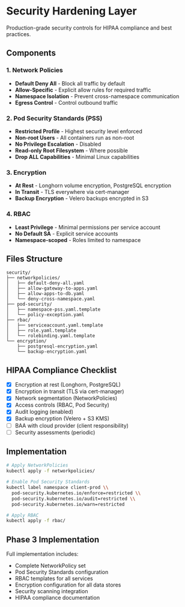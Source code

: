 # Security Hardening Layer

Production-grade security controls for HIPAA compliance and best practices.

## Components

### 1. Network Policies
- **Default Deny All** - Block all traffic by default
- **Allow-Specific** - Explicit allow rules for required traffic
- **Namespace Isolation** - Prevent cross-namespace communication
- **Egress Control** - Control outbound traffic

### 2. Pod Security Standards (PSS)
- **Restricted Profile** - Highest security level enforced
- **Non-root Users** - All containers run as non-root
- **No Privilege Escalation** - Disabled
- **Read-only Root Filesystem** - Where possible
- **Drop ALL Capabilities** - Minimal Linux capabilities

### 3. Encryption
- **At Rest** - Longhorn volume encryption, PostgreSQL encryption
- **In Transit** - TLS everywhere via cert-manager
- **Backup Encryption** - Velero backups encrypted in S3

### 4. RBAC
- **Least Privilege** - Minimal permissions per service account
- **No Default SA** - Explicit service accounts
- **Namespace-scoped** - Roles limited to namespace

## Files Structure

```
security/
├── networkpolicies/
│   ├── default-deny-all.yaml
│   ├── allow-gateway-to-apps.yaml
│   ├── allow-apps-to-db.yaml
│   └── deny-cross-namespace.yaml
├── pod-security/
│   ├── namespace-pss.yaml.template
│   └── policy-exception.yaml
├── rbac/
│   ├── serviceaccount.yaml.template
│   ├── role.yaml.template
│   └── rolebinding.yaml.template
└── encryption/
    ├── postgresql-encryption.yaml
    └── backup-encryption.yaml
```

## HIPAA Compliance Checklist

- [x] Encryption at rest (Longhorn, PostgreSQL)
- [x] Encryption in transit (TLS via cert-manager)
- [x] Network segmentation (NetworkPolicies)
- [x] Access controls (RBAC, Pod Security)
- [x] Audit logging (enabled)
- [x] Backup encryption (Velero + S3 KMS)
- [ ] BAA with cloud provider (client responsibility)
- [ ] Security assessments (periodic)

## Implementation

```bash
# Apply NetworkPolicies
kubectl apply -f networkpolicies/

# Enable Pod Security Standards
kubectl label namespace client-prod \\
  pod-security.kubernetes.io/enforce=restricted \\
  pod-security.kubernetes.io/audit=restricted \\
  pod-security.kubernetes.io/warn=restricted

# Apply RBAC
kubectl apply -f rbac/
```

## Phase 3 Implementation

Full implementation includes:
- Complete NetworkPolicy set
- Pod Security Standards configuration
- RBAC templates for all services
- Encryption configuration for all data stores
- Security scanning integration
- HIPAA compliance documentation
